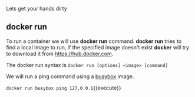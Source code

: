 Lets get your hands dirty

## docker run

To run a container we will use **docker run** command. **docker run** tries to find a local image to run, if the specified image doesn't exist
**docker** will try to download it from https://hub.docker.com.

The docker run syntax is `docker run [options] <image> [command]`

We will run a ping command using a [busybox](https://en.wikipedia.org/wiki/BusyBox) image.

`docker run busybox ping 127.0.0.1`{{execute}}